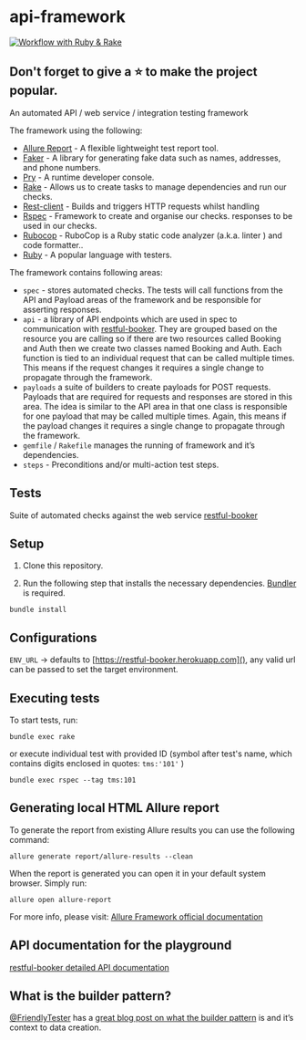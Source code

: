 # api-framework

[![Workflow with Ruby & Rake](https://github.com/ivodimitrov/api-framework/actions/workflows/ruby.yml/badge.svg)](https://github.com/ivodimitrov/api-framework/actions/workflows/ruby.yml)

## Don't forget to give a :star: to make the project popular.

An automated API / web service / integration testing framework

The framework using the following:

- [Allure Report](https://qameta.io/allure-report/) - A flexible lightweight test report tool.
- [Faker](https://github.com/faker-ruby/faker) - A library for generating fake data such as names, addresses, and phone
  numbers.
- [Pry](https://github.com/pry/pry) - A runtime developer console.
- [Rake](https://ruby.github.io/rake/) - Allows us to create tasks to manage dependencies and run our checks.
- [Rest-client](https://github.com/rest-client/rest-client) - Builds and triggers HTTP requests whilst handling
- [Rspec](https://rspec.info/) - Framework to create and organise our checks.
  responses to be used in our checks.
- [Rubocop](https://rubocop.org/) - RuboCop is a Ruby static code analyzer (a.k.a. linter ) and code formatter..
- [Ruby](https://www.ruby-lang.org/en/) - A popular language with testers.

The framework contains following areas:

- `spec` - stores automated checks. The tests will call functions from the API and Payload areas of the framework and be
  responsible for asserting responses.
- `api` - a library of API endpoints which are used in spec to communication
  with [restful-booker](https://restful-booker.herokuapp.com/). They are grouped based on the resource you are
  calling so if there are two resources called Booking and Auth then we create two classes named Booking and Auth. Each
  function is tied to an individual request that can be called multiple times. This means if the request changes it
  requires a single change to propagate through the framework.
- `payloads` a suite of builders to create payloads for POST requests. Payloads that are required for requests and
  responses are stored in this area. The idea is similar to the API
  area in that one class is responsible for one payload that may be called multiple times. Again, this means if the
  payload changes it requires a single change to propagate through the framework.
- `gemfile` / `Rakefile` manages the running of framework and it’s dependencies.
- `steps` - Preconditions and/or multi-action test steps.

## Tests

Suite of automated checks against the web service [restful-booker](https://restful-booker.herokuapp.com/)

## Setup

1. Clone this repository.

2. Run the following step that installs the necessary dependencies. [Bundler](https://bundler.io/) is required.

```shell
bundle install
```

## Configurations

`ENV_URL` -> defaults to [https://restful-booker.herokuapp.com](), any valid url can be passed to set the target
environment.

## Executing tests

To start tests, run:

```shell
bundle exec rake
```

or execute individual test with provided ID (symbol after test's name, which contains digits enclosed in
quotes: `tms:'101'` )

```shell
bundle exec rspec --tag tms:101
```

## Generating local HTML Allure report

To generate the report from existing Allure results you can use the following command:

```shell
allure generate report/allure-results --clean
```

When the report is generated you can open it in your default system browser. Simply run:

```shell
allure open allure-report
```

For more info, please visit: [Allure Framework official documentation](https://docs.qameta.io/allure-report)

## API documentation for the playground

[restful-booker detailed API documentation](https://restful-booker.herokuapp.com/apidoc/index.html)

## What is the builder pattern?

[@FriendlyTester](https://twitter.com/friendlytester) has
a [great blog post on what the builder pattern](http://www.thefriendlytester.co.uk/2015/06/an-introduction-to-data-builder-pattern.html)
is and it’s context to data creation.
